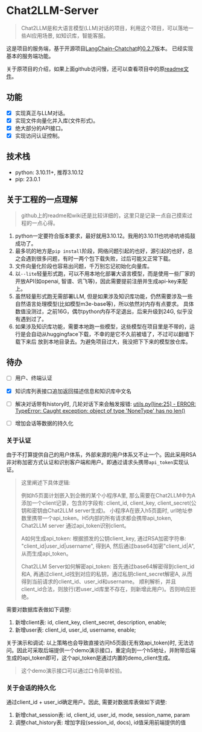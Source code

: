 # Chat2LLM-Server
> Chat2LLM是和大语言模型(LLM)对话的项目，利用这个项目，可以落地一些AI应用场景, 如知识库，智能客服。

这是项目的服务端，基于开源项目[LangChain-Chatchat](https://github.com/chatchat-space/Langchain-Chatchat)的[0.2.7](https://github.com/chatchat-space/Langchain-Chatchat/tree/v0.2.7)版本。
已经实现基本的服务端功能。

关于原项目的介绍，如果上面github访问慢，还可以查看项目中的原[readme文件](./README_origin.md)。

## 功能
- [x] 实现真正与LLM对话。
- [x] 实现文件向量化并入库(文件形式)。
- [x] 绝大部分的API接口。
- [x] 实现访问认证控制。

## 技术栈
- python: 3.10.11+, 推荐3.10.12
- pip: 23.0.1


## 关于工程的一点理解
> github上的readme和wiki还是比较详细的，这里只是记录一点自己摸索过程的一点心得。

1. python一定要符合版本要求，最好就用3.10.12。我用的3.10.11也吭哧吭哧捣鼓成功了。
2. 最多坑的地方是`pip install`阶段，网络问题引起的也好，源引起的也好，总之会遇到很多问题，有时一两个包下载失败，过后可能又正常下载。
3. 文件向量化阶段也容易出问题，千万别忘记初始化向量库。
4. 以`--lite`轻量形式跑，可以不用本地化部署大语言模型，而是使用一些厂家的开放API(如openai, 智谱、讯飞等)，因此需要提前注册并生成api-key来配上。
5. 虽然轻量形式跑无需部署LLM, 但是如果涉及知识库功能，仍然需要涉及一些自然语言处理模型(比如模型m3e-base等)，所以依然对内存有点要求。
具体数值没测过，之前16G，偶尔python内存不足退出，后来升级到24G, 似乎没有遇到过了。
6. 如果涉及知识库功能，需要本地跑一些模型，这些模型在项目里是不带的，运行是会自动从huggingface下载，不幸的是它不久前被墙了，不过可以翻墙下载下来后
放到本地目录去。为避免项目过大，我没把下下来的模型放仓库。


## 待办
- [ ] 用户、终端认证
- [x] 知识库列表接口追加返回描述信息和知识库中文名
- [ ] 解决对话带有history时, 几轮对话下来会触发报错: [utils.py[line:25] - ERROR: TypeError: Caught exception: object of type 'NoneType' has no len()](https://github.com/chatchat-space/Langchain-Chatchat/issues/2228)
- [ ] 增加会话等数据的持久化


### 关于认证
由于不打算提供自己的用户体系，外部来源的用户体系又不止一个。因此采用RSA非对称加密方式认证和识别客户端和用户。即通过请求头携带`api_token`实现认证。

> 这里阐述下具体逻辑:
> 
> 例如h5页面计划嵌入到企微的某个小程序A里, 那么需要在Chat2LLM中为A添加一个client记录，包含的字段有: client_id, client_key, client_secret(公钥和密钥由Chat2LLM server生成)。
> 小程序A在嵌入h5页面时, url地址参数里携带一个api_token。H5内部的所有请求都会携带api_token, Chat2LLM server 通过api_token识别client。
> 
> A如何生成api_token: 根据颁发的公钥client_key, 通过RSA加密字符串: "client_id|user_id|username", 得到A, 然后通过base64加密"client_id|A", 从而生成api_token。
> 
> Chat2LLM Server如何解密api_token: 首先通过base64解密得到client_id和A, 再通过client_id找到对应的私钥，通过私钥client_secret解密A, 从而得到当前请求的client_id、user_id和username。
> 顺利解析，并且client_id合法，则放行(若user_id库里不存在，则新增此用户)。否则响应拒绝。

需要对数据库表做如下调整:
1. 新增client表: id, client_key, client_secret, description, enable;
2. 新增user表: client_id, user_id, username, enable;

关于演示和调试: 以上策略也会导致直接访问h5页面(无有效api_token)时, 无法访问。因此可采取后端提供一个demo演示接口，重定向到一个h5地址，并附带后端
生成的api_token即可，这个api_token是通过内置的demo_client生成。
> 这个demo演示接口可以通过口令简单校验。

### 关于会话的持久化
通过client_id + user_id确定用户。因此, 需要对数据库表做如下调整:
1. 新增chat_session表: id, client_id, user_id, mode, session_name, param
2. 调整chat_history表: 增加字段(session_id, docs), id值采用前端提供的值